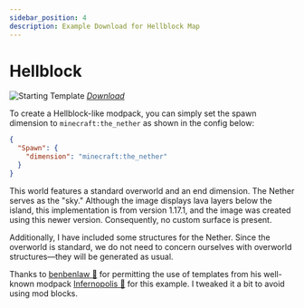 ```yaml
---
sidebar_position: 4
description: Example Download for Hellblock Map
---
```


# Hellblock
![Starting Template](/img/projects/skyblock-builder/examples/hellblock/start_template.png)
_[Download](/img/projects/skyblock-builder/examples/downloads/1.16.x/hellblock.zip)_

To create a Hellblock-like modpack, you can simply set the spawn dimension to `minecraft:the_nether` as shown in the
config below:

```json title="config/skyblockbuilder/common-config.json5"
{
  "Spawn": {
    "dimension": "minecraft:the_nether"
  }
}
```

This world features a standard overworld and an end dimension. The Nether serves as the "sky." Although the image
displays lava layers below the island, this implementation is from version 1.17.1, and the image was created using this
newer version. Consequently, no custom surface is present.

Additionally, I have included some structures for the Nether. Since the overworld is standard, we do not need to concern
ourselves with overworld structures—they will be generated as usual.

Thanks to [benbenlaw 🔗](https://www.curseforge.com/members/benbenlaw/projects) for permitting the use of templates from
his well-known modpack [Infernopolis 🔗](https://www.curseforge.com/minecraft/modpacks/infernopolis) for this example. I
tweaked it a bit to avoid using mod blocks.
